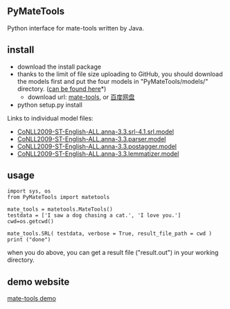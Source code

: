 ## PyMateTools
Python interface for mate-tools written by Java.

## install
* download the install package
* thanks to the limit of file size uploading to GitHub, you should download the models first and put the four models in "PyMateTools/models/" directory. ([can be found here](https://code.google.com/archive/p/mate-tools/downloads?page=2)*)
	* download url: [mate-tools](https://code.google.com/p/mate-tools/), or [百度网盘](http://pan.baidu.com/s/1dDr0qrv)
* python setup.py install


 Links to individual model files:
 * [CoNLL2009-ST-English-ALL.anna-3.3.srl-4.1.srl.model](https://storage.googleapis.com/google-code-archive-downloads/v2/code.google.com/mate-tools/CoNLL2009-ST-English-ALL.anna-3.3.srl-4.1.srl.model)
 * [CoNLL2009-ST-English-ALL.anna-3.3.parser.model](https://storage.googleapis.com/google-code-archive-downloads/v2/code.google.com/mate-tools/CoNLL2009-ST-English-ALL.anna-3.3.parser.model)
* [CoNLL2009-ST-English-ALL.anna-3.3.postagger.model](https://storage.googleapis.com/google-code-archive-downloads/v2/code.google.com/mate-tools/CoNLL2009-ST-English-ALL.anna-3.3.postagger.model)
* [CoNLL2009-ST-English-ALL.anna-3.3.lemmatizer.model](https://storage.googleapis.com/google-code-archive-downloads/v2/code.google.com/mate-tools/CoNLL2009-ST-English-ALL.anna-3.3.lemmatizer.model)
## usage

	import sys, os
	from PyMateTools import matetools

	mate_tools = matetools.MateTools()
	testdata = ['I saw a dog chasing a cat.', 'I love you.']
	cwd=os.getcwd()

	mate_tools.SRL( testdata, verbose = True, result_file_path = cwd )
	print ("done")
when you do above, you can get a result file ("result.out") in your working directory. 

## demo website
[mate-tools demo](http://barbar.cs.lth.se:8081/parse)
